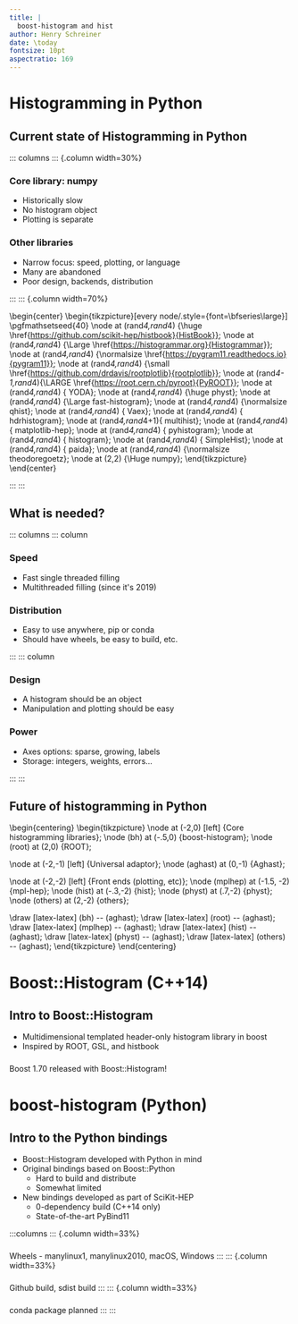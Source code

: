 ```yaml
---
title: |
  boost-histogram and hist
author: Henry Schreiner
date: \today
fontsize: 10pt
aspectratio: 169
---
```



# Histogramming in Python

## Current state of Histogramming in Python

::: columns
::: {.column width=30%}

### Core library: numpy
- Historically slow
- No histogram object
- Plotting is separate

### Other libraries
- Narrow focus: speed, plotting, or language
- Many are abandoned
- Poor design, backends, distribution

:::
::: {.column width=70%}

\begin{center}
\begin{tikzpicture}[every node/.style={font=\bfseries\large}]
\pgfmathsetseed{40}
\node at (rand*4,rand*4)  {\huge       \href{https://github.com/scikit-hep/histbook}{HistBook}};
\node at (rand*4,rand*4)  {\Large      \href{https://histogrammar.org}{Histogrammar}};
\node at (rand*4,rand*4)  {\normalsize \href{https://pygram11.readthedocs.io}{pygram11}};
\node at (rand*4,rand*4)  {\small      \href{https://github.com/drdavis/rootplotlib}{rootplotlib}};
\node at (rand*4-1,rand*4){\LARGE      \href{https://root.cern.ch/pyroot}{PyROOT}};
\node at (rand*4,rand*4)  {            YODA};
\node at (rand*4,rand*4)  {\huge       physt};
\node at (rand*4,rand*4)  {\Large      fast-histogram};
\node at (rand*4,rand*4)  {\normalsize qhist};
\node at (rand*4,rand*4)  {            Vaex};
\node at (rand*4,rand*4)  {            hdrhistogram};
\node at (rand*4,rand*4+1){            multihist};
\node at (rand*4,rand*4)  {            matplotlib-hep};
\node at (rand*4,rand*4)  {            pyhistogram};
\node at (rand*4,rand*4)  {            histogram};
\node at (rand*4,rand*4)  {            SimpleHist};
\node at (rand*4,rand*4)  {            paida};
\node at (rand*4,rand*4)  {\normalsize theodoregoetz};
\node at (2,2)            {\Huge       numpy};
\end{tikzpicture}
\end{center}

:::
:::

## What is needed?

::: columns
::: column

### Speed
 
 * Fast single threaded filling
 * Multithreaded filling (since it's 2019)

### Distribution

* Easy to use anywhere, pip or conda
* Should have wheels, be easy to build, etc.

:::
::: column

### Design

* A histogram should be an object
* Manipulation and plotting should be easy

### Power

* Axes options: sparse, growing, labels
* Storage: integers, weights, errors...

:::
:::

## Future of histogramming in Python

\begin{centering}
\begin{tikzpicture}
\node at (-2,0) [left] {Core histogramming libraries};
\node (bh) at (-.5,0) {boost-histogram};
\node (root) at (2,0) {ROOT};

\node at (-2,-1) [left] {Universal adaptor};
\node (aghast) at (0,-1) {Aghast};

\node at (-2,-2) [left] {Front ends (plotting, etc)};
\node (mplhep) at (-1.5, -2) {mpl-hep};
\node (hist) at (-.3,-2) {hist};
\node (physt) at (.7,-2) {physt};
\node (others) at (2,-2) {others};

\draw [latex-latex] (bh) -- (aghast);
\draw [latex-latex] (root) -- (aghast);
\draw [latex-latex] (mplhep) -- (aghast);
\draw [latex-latex] (hist) -- (aghast);
\draw [latex-latex] (physt) -- (aghast);
\draw [latex-latex] (others) -- (aghast);
\end{tikzpicture}
\end{centering}

# Boost::Histogram (C++14)

## Intro to Boost::Histogram

* Multidimensional templated header-only histogram library in boost
* Inspired by ROOT, GSL, and histbook

###
Boost 1.70 released with Boost::Histogram!

# boost-histogram (Python)

## Intro to the Python bindings

* Boost::Histogram developed with Python in mind
* Original bindings based on Boost::Python
    * Hard to build and distribute
    * Somewhat limited
* New bindings developed as part of SciKit-HEP
    * 0-dependency build (C++14 only)
    * State-of-the-art PyBind11

:::columns
::: {.column width=33%}
###
Wheels - manylinux1, manylinux2010, macOS, Windows
:::
::: {.column width=33%}
###
Github build, sdist build
:::
::: {.column width=33%}
###
conda package planned
:::
:::
